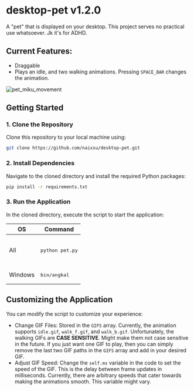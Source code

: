 # desktop-pet v1.2.0
A "pet" that is displayed on your desktop. This project serves no practical use whatsoever. Jk it's for ADHD.

## Current Features:
- Draggable
- Plays an idle, and two walking animations. Pressing `SPACE_BAR` changes the animation.

![pet_miku_movement](https://github.com/user-attachments/assets/41830fc7-8c34-42ba-bfa6-f2bc7adec193)


## Getting Started

### 1. Clone the Repository

Clone this repository to your local machine using:

```bash
git clone https://github.com/naixsu/desktop-pet.git
```

### 2. Install Dependencies

Navigate to the cloned directory and install the required Python packages:


```bash
pip install -r requirements.txt
```

### 3. Run the Application

In the cloned directory, execute the script to start the application:


| OS         | Command                                       |
| ------     | ----------------------------------------------|
| All        |<br><pre lang="bash">python pet.py</pre></br>  |
| Windows    |<pre lang="bash">bin/angkal</pre>              |



## Customizing the Application

You can modify the script to customize your experience:

- Change GIF Files: Stored in the `GIFS` array. Currently, the animation supports `idle.gif`, `walk_f.gif`, and `walk_b.gif`. Unfortunately, the walking GIFs are **CASE SENSITIVE**. Might make them not case sensitive in the future. If you just want one GIF to play, then you can simply remove the last two GIF paths in the `GIFS` array and add in your desired GIF.
- Adjust GIF Speed: Change the `self.ms` variable in the code to set the speed of the GIF. This is the delay between frame updates in milliseconds. Currently, there are arbitrary speeds that cater towards making the animations smooth. This variable might vary.
